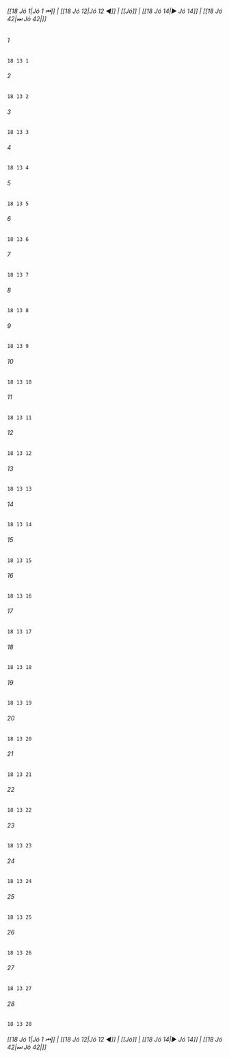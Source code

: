
###### [[18 Jó 1|Jó 1 ⏮]] | [[18 Jó 12|Jó 12 ◀]] | [[Jó]] | [[18 Jó 14|▶ Jó 14]] | [[18 Jó 42|⏭ Jó 42|]]

###### 1
``` verse
18 13 1 
```
###### 2
``` verse
18 13 2 
```
###### 3
``` verse
18 13 3 
```
###### 4
``` verse
18 13 4 
```
###### 5
``` verse
18 13 5 
```
###### 6
``` verse
18 13 6 
```
###### 7
``` verse
18 13 7 
```
###### 8
``` verse
18 13 8 
```
###### 9
``` verse
18 13 9 
```
###### 10
``` verse
18 13 10 
```
###### 11
``` verse
18 13 11 
```
###### 12
``` verse
18 13 12 
```
###### 13
``` verse
18 13 13 
```
###### 14
``` verse
18 13 14 
```
###### 15
``` verse
18 13 15 
```
###### 16
``` verse
18 13 16 
```
###### 17
``` verse
18 13 17 
```
###### 18
``` verse
18 13 18 
```
###### 19
``` verse
18 13 19 
```
###### 20
``` verse
18 13 20 
```
###### 21
``` verse
18 13 21 
```
###### 22
``` verse
18 13 22 
```
###### 23
``` verse
18 13 23 
```
###### 24
``` verse
18 13 24 
```
###### 25
``` verse
18 13 25 
```
###### 26
``` verse
18 13 26 
```
###### 27
``` verse
18 13 27 
```
###### 28
``` verse
18 13 28 
```

###### [[18 Jó 1|Jó 1 ⏮]] | [[18 Jó 12|Jó 12 ◀]] | [[Jó]] | [[18 Jó 14|▶ Jó 14]] | [[18 Jó 42|⏭ Jó 42|]]

